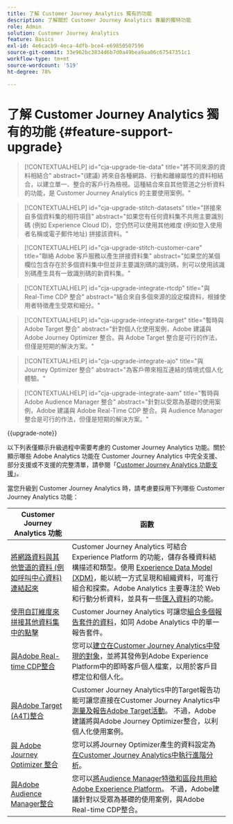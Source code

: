 ```yaml
---
title: 了解 Customer Journey Analytics 獨有的功能
description: 了解關於 Customer Journey Analytics 專屬的獨特功能
role: Admin
solution: Customer Journey Analytics
feature: Basics
exl-id: 4e6cacb9-4eca-4dfb-bce4-e69850507596
source-git-commit: 33e962bc3834d6b7d0a49bea9aa06c67547351c1
workflow-type: tm+mt
source-wordcount: '519'
ht-degree: 78%

---
```


# 了解 Customer Journey Analytics 獨有的功能 {#feature-support-upgrade}

<!-- markdownlint-disable MD034 -->

>[!CONTEXTUALHELP]
>id="cja-upgrade-tie-data"
>title="將不同來源的資料相結合"
>abstract="(建議) 將來自各種網路、行動和離線屬性的資料相結合，以建立單一、整合的客戶行為檢視。這種結合來自其他管道之分析資料的功能，是 Customer Journey Analytics 的主要使用案例。"

<!-- markdownlint-enable MD034 -->

<!-- markdownlint-disable MD034 -->

>[!CONTEXTUALHELP]
>id="cja-upgrade-stitch-datasets"
>title="拼接來自多個資料集的相符項目"
>abstract="如果您有任何資料集不共用主要識別碼 (例如 Experience Cloud ID)，您仍然可以使用其他維度 (例如登入使用者名稱或電子郵件地址) 拼接該資料。"

<!-- markdownlint-enable MD034 -->

<!-- markdownlint-disable MD034 -->

>[!CONTEXTUALHELP]
>id="cja-upgrade-stitch-customer-care"
>title="聯絡 Adobe 客戶服務以產生拼接資料集"
>abstract="如果您的某個欄位包含存在於多個資料集中但並非主要識別碼的識別碼，則可以使用該識別碼產生具有一致識別碼的新資料集。"

<!-- markdownlint-enable MD034 -->

<!-- markdownlint-disable MD034 -->

>[!CONTEXTUALHELP]
>id="cja-upgrade-integrate-rtcdp"
>title="與 Real-Time CDP 整合"
>abstract="結合來自多個來源的設定檔資料，根據使用者特徵產生受眾和細分。"

<!-- markdownlint-enable MD034 -->

<!-- markdownlint-disable MD034 -->

>[!CONTEXTUALHELP]
>id="cja-upgrade-integrate-target"
>title="暫時與 Adobe Target 整合"
>abstract="針對個人化使用案例，Adobe 建議與 Adobe Journey Optimizer 整合。與 Adobe Target 整合是可行的作法，但僅是短期的解決方案。"

<!-- markdownlint-enable MD034 -->

<!-- markdownlint-disable MD034 -->

>[!CONTEXTUALHELP]
>id="cja-upgrade-integrate-ajo"
>title="與 Journey Optimizer 整合"
>abstract="為客戶帶來相互連結的情境式個人化體驗。"

<!-- markdownlint-enable MD034 -->

<!-- markdownlint-disable MD034 -->

>[!CONTEXTUALHELP]
>id="cja-upgrade-integrate-aam"
>title="暫時與 Adobe Audience Manager 整合"
>abstract="針對以受眾為基礎的使用案例，Adobe 建議與 Adobe Real-Time CDP 整合。與 Audience Manager 整合是可行的作法，但僅是短期的解決方案。"

<!-- markdownlint-enable MD034 -->

{{upgrade-note}}

以下列表僅顯示升級過程中需要考慮的 Customer Journey Analytics 功能。關於顯示哪些 Adobe Analytics 功能在 Customer Journey Analytics 中完全支援、部分支援或不支援的完整清單，請參閱「[Customer Journey Analytics 功能支援](/help/getting-started/aa-vs-cja/cja-aa.md)」。

當您升級到 Customer Journey Analytics 時，請考慮要採用下列哪些 Customer Journey Analytics 功能：

| Customer Journey Analytics 功能 | 函數 |
|---------|----------|
| [將網路資料與其他管道的資料 (例如呼叫中心資料) 連結起來](https://experienceleague.adobe.com/zh-hant/docs/analytics-platform/using/cja-usecases/cross-channel/cross-channel) | Customer Journey Analytics 可結合 Experience Platform 的功能，儲存各種資料結構描述和類型。使用 [Experience Data Model (XDM)](https://experienceleague.adobe.com/docs/experience-platform/xdm/home.html?lang=zh-hant)，能以統一方式呈現和組織資料，可進行組合和探索。Adobe Analytics 主要專注於 Web 和行動分析資料，並具有一些[匯入資料](https://experienceleague.adobe.com/docs/analytics/import/home.html?lang=zh-hant)的功能。 |
| [使用自訂維度來拼接其他資料集中的點擊](https://experienceleague.adobe.com/zh-hant/docs/analytics-platform/using/stitching/overview) | Customer Journey Analytics 可讓您[組合多個報告套件的資料](/help/connections/combined-dataset.md)，如同 Adobe Analytics 中的單一報告套件。 |
| [與Adobe Real-time CDP整合](/help/components/audiences/audiences-overview.md) | 您可以[建立在Customer Journey Analytics中發現的對象](/help/components/audiences/audiences-overview.md)，並將其發佈到Adobe Experience Platform中的即時客戶個人檔案，以用於客戶目標定位和個人化。 |
| [與Adobe Target (A4T)整合](/help/integrations/at.md) | Customer Journey Analytics中的Target報告功能可讓您直接在Customer Journey Analytics中[測量及報告Adobe Target活動](/help/integrations/at.md)。 不過，Adobe建議將與Adobe Journey Optimizer整合，以利個人化使用案例。 |
| [與 Adobe Journey Optimizer 整合](/help/integrations/ajo.md) | 您可以將Journey Optimizer產生的資料設定為[在Customer Journey Analytics中執行進階分析](/help/integrations/ajo.md)。 |
| [與Adobe Audience Manager整合](https://experienceleague.adobe.com/en/docs/audience-manager/user-guide/implementation-integration-guides/integration-experience-platform/aam-aep-audience-sharing) | 您可以[將Audience Manager特徵和區段共用給Adobe Experience Platform](https://experienceleague.adobe.com/en/docs/audience-manager/user-guide/implementation-integration-guides/integration-experience-platform/aam-aep-audience-sharing)。 不過，Adobe建議針對以受眾為基礎的使用案例，與Adobe Real-time CDP整合。 |
